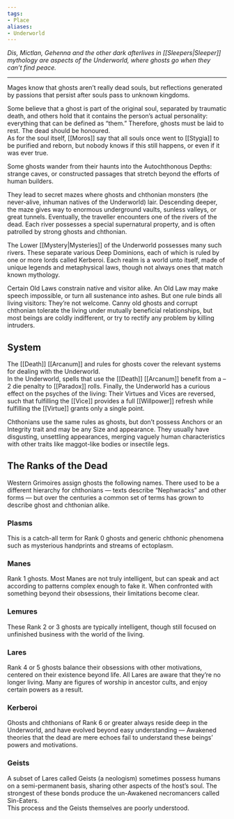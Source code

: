 ```yaml
---
tags:
- Place
aliases:
- Underworld
---
```


_Dis, Mictlan, Gehenna and the other dark afterlives in [[Sleepers|Sleeper]] mythology are aspects of the Underworld, where ghosts go when they can’t find peace._

---

Mages know that ghosts aren’t really dead souls, but reflections generated by passions that persist after souls pass to unknown kingdoms.

Some believe that a ghost is part of the original soul, separated by traumatic death, and others hold that it contains the person’s actual personality: everything that can be defined as “them.” Therefore, ghosts must be laid to rest. The dead should be honoured.\
As for the soul itself, [[Moros]] say that all souls once went to [[Stygia]] to be purified and reborn, but nobody knows if this still happens, or even if it was ever true.

Some ghosts wander from their haunts into the Autochthonous Depths: strange caves, or constructed passages that stretch beyond the efforts of human builders. 

They lead to secret mazes where ghosts and chthonian monsters (the never-alive, inhuman natives of the Underworld) lair. Descending deeper, the maze gives way to enormous underground vaults, sunless valleys, or great tunnels. Eventually, the traveller encounters one of the rivers of the dead. Each river possesses a special supernatural property, and is often patrolled by strong ghosts and chthonian.

The Lower [[Mystery|Mysteries]] of the Underworld possesses many such rivers. These separate various Deep Dominions, each of which is ruled by one or more lords called Kerberoi. Each realm is a world unto itself, made of unique legends and metaphysical laws, though not always ones that match known mythology.

Certain Old Laws constrain native and visitor alike. An Old Law may make speech impossible, or turn all sustenance into ashes. But one rule binds all living visitors: They’re not welcome. Canny old ghosts and corrupt chthonian tolerate the living under mutually beneficial relationships, but most beings are coldly indifferent, or try to rectify any problem by killing intruders.

## System

The [[Death]] [[Arcanum]] and rules for ghosts cover the relevant systems for dealing with the Underworld.\
In the Underworld, spells that use the [[Death]] [[Arcanum]] benefit from a –2 die penalty to [[Paradox]] rolls. Finally, the Underworld has a curious effect on the psyches of the living: Their Virtues and Vices are reversed, such that fulfilling the [[Vice]] provides a full [[Willpower]] refresh while fulfilling the [[Virtue]] grants only a single point.

Chthonians use the same rules as ghosts, but don’t possess Anchors or an Integrity trait and may be any Size and appearance. They usually have disgusting, unsettling appearances, merging vaguely human characteristics with other traits like maggot-like bodies or insectile legs.

## The Ranks of the Dead

Western Grimoires assign ghosts the following names. There used to be a different hierarchy for chthonians — texts describe “Nephwracks” and other forms — but over the centuries a common set of terms has grown to describe ghost and chthonian alike.

### Plasms

This is a catch-all term for Rank 0 ghosts and generic chthonic phenomena such as mysterious handprints and streams of ectoplasm.

### Manes

Rank 1 ghosts. Most Manes are not truly intelligent, but can speak and act according to patterns complex enough to fake it. When confronted with something beyond their obsessions, their limitations become clear.

### Lemures

These Rank 2 or 3 ghosts are typically intelligent, though still focused on unfinished business with the world of the living.

### Lares

Rank 4 or 5 ghosts balance their obsessions with other motivations, centered on their existence beyond life. All Lares are aware that they’re no longer living. Many are figures of worship in ancestor cults, and enjoy certain powers as a result.

### Kerberoi

Ghosts and chthonians of Rank 6 or greater always reside deep in the Underworld, and have evolved beyond easy understanding — Awakened theories that the dead are mere echoes fail to understand these beings’ powers and motivations.

### Geists

A subset of Lares called Geists (a neologism) sometimes possess humans on a semi-permanent basis, sharing other aspects of the host’s soul. The strongest of these bonds produce the un-Awakened necromancers called Sin-Eaters.\
This process and the Geists themselves are poorly understood.